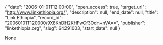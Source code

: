 {
  "date": "2006-01-01T12:00:00", 
  "open_access": true, 
  "target_url": "http://www.linkethiopia.org/", 
  "description": null, 
  "end_date": null, 
  "title": "Link Ethiopia", 
  "record_id": "20060101T120000/9X8KhDH2KHFwCf3Odn+nVA==", 
  "publisher": "linkethiopia.org", 
  "slug": 64291003, 
  "start_date": null
}

None